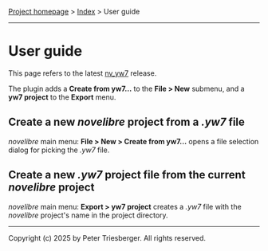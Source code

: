 [Project homepage](https://github.com/peter88213/nv_yw7) > [Index](../) > User guide

---


# User guide

This page refers to the latest
[nv_yw7](https://github.com/peter88213/nv_yw7/) release.

The plugin adds a **Create from yw7\...** to the **File \> New**
submenu, and a **yw7 project** to the **Export** menu.



## Create a new *novelibre* project from a *.yw7* file

*novelibre* main menu: **File \> New \> Create from yw7\...** opens a
file selection dialog for picking the *.yw7* file.

## Create a new *.yw7* project file from the current *novelibre* project

*novelibre* main menu: **Export \> yw7 project** creates a *.yw7* file
with the *novelibre* project\'s name in the project directory.

---

Copyright (c) 2025 by Peter Triesberger. All rights reserved.
